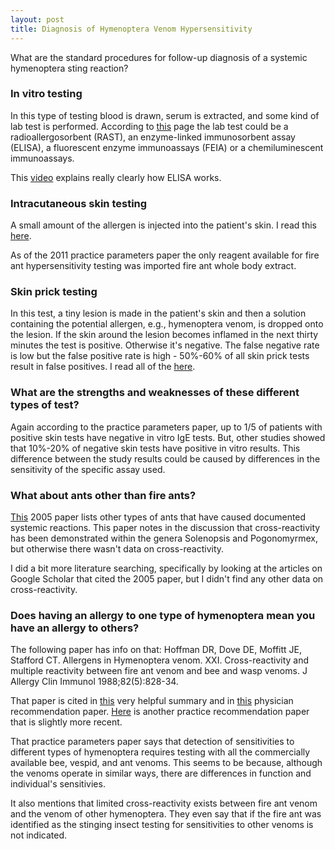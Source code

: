 ```yaml
---
layout: post
title: Diagnosis of Hymenoptera Venom Hypersensitivity 
---
```


What are the standard procedures for follow-up diagnosis of a systemic hymenoptera sting reaction?

### In vitro testing
In this type of testing blood is drawn, serum is extracted, and some kind of lab test is performed. According to [this](http://acaai.org/allergies/treatment/allergy-testing/skin-test) page the lab test could be a radioallergosorbent (RAST), an enzyme-linked immunosorbent assay (ELISA), a fluorescent enzyme immunoassays (FEIA) or a chemiluminescent immunoassays.

This [video](https://www.youtube.com/watch?v=RRbuz3VQ100) explains really clearly how ELISA works.

### Intracutaneous skin testing
A small amount of the allergen is injected into the patient's skin. I read this [here](http://acaai.org/allergies/treatment/allergy-testing/skin-test).

As of the 2011 practice parameters paper the only reagent available for fire ant hypersensitivity testing was imported fire ant whole body extract.

### Skin prick testing
In this test, a tiny lesion is made in the patient's skin and then a solution containing the potential allergen, e.g., hymenoptera venom, is dropped onto the lesion. If the skin around the lesion becomes inflamed in the next thirty minutes the test is positive. Otherwise it's negative. The false negative rate is low but the false positive rate is high - 50%-60% of all skin prick tests result in false positives. I read all of the [here](http://www.foodallergy.org/diagnosis-and-testing/skin-tests).

### What are the strengths and weaknesses of these different types of test?
Again according to the practice parameters paper, up to 1/5 of patients with positive skin tests have negative in vitro IgE tests. But, other studies showed that 10%-20% of negative skin tests have positive in vitro results. This difference between the study results could be caused by differences in the sensitivity of the specific assay used.

### What about ants other than fire ants?
[This](http://urban.ucr.edu/docs/Stinging%20ants%20and%20kissing%20bugs/2005%20Klotz%20et%20al.%20Adverse%20Reactions%20to%20Ants%20Other%20Than%20Impor.pdf) 2005 paper lists other types of ants that have caused documented systemic reactions. This paper notes in the discussion that cross-reactivity has been demonstrated within the genera Solenopsis and Pogonomyrmex, but otherwise there wasn't data on cross-reactivity. 

I did a bit more literature searching, specifically by looking at the articles on Google Scholar that cited the 2005 paper, but I didn't find any other data on cross-reactivity.

### Does having an allergy to one type of hymenoptera mean you have an allergy to others?
The following paper has info on that: Hoffman DR, Dove DE, Moffitt JE, Stafford CT. Allergens in Hymenoptera venom. XXI. Cross-reactivity and multiple reactivity between fire ant venom and bee and wasp venoms. J Allergy Clin Immunol 1988;82(5):828-34.

That paper is cited in [this](http://www.phadia.com/en/Products/Allergy-testing-products/ImmunoCAP-Allergen-Information/Insects/Allergens/Fire-ant-/) very helpful summary and in [this](https://www.aaaai.org/Aaaai/media/MediaLibrary/PDF%20Documents/Practice%20and%20Parameters/Insect-hypersensitivity-2011.pdf) physician recommendation paper. [Here](http://ssai.ch/uploads/media/aj0413-Uebersicht-CME-Helbling-engl_01.pdf) is another practice recommendation paper that is slightly more recent.

That practice parameters paper says that detection of sensitivities to different types of hymenoptera requires testing with all the commercially available bee, vespid, and ant venoms. This seems to be because, although the venoms operate in similar ways, there are differences in function and individual's sensitivies.

It also mentions that limited cross-reactivity exists between fire ant venom and the venom of other hymenoptera. They even say that if the fire ant was identified as the stinging insect testing for sensitivities to other venoms is not indicated.
